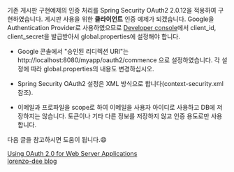 기존 게시판 구현예제의 인증 처리를 Spring Security OAuth2 2.0.12을 적용하여 구현하였습니다. 게시판 사용을 위한 <b>클라이언트</b> 인증 예제가 되겠습니다. Google을 Authentication Provider로 사용하였으므로 [Developer console](https://console.developers.google.com)에서 client_id, client_secret을 발급받아서 global.properties에 설정해야 합니다.

* Google 콘솔에서 "승인된 리디렉션 URI"는 	http://localhost:8080/myapp/oauth2/commence 으로 설정하였습니다. 각 설정에 따라 global.properties의 내용도 변경하십시오. 

* Spring Security OAuth2 설정은 XML 방식으로 합니다(context-security.xml 참조).

* 이메일과 프로파일을 scope로 하여 이메일을 사용자 아이디로 사용하고 DB에 저장하지는 않습니다. 토큰이나 기타 다른 정보를 저장하지 않고 인증 용도로만 사용합니다.

다음 글을 참고하시면 도움이 됩니다.😄

[Using OAuth 2.0 for Web Server Applications](https://developers.google.com/identity/protocols/OAuth2WebServer)  
[lorenzo-dee blog](http://lorenzo-dee.blogspot.com/2016/08/spring-security-oauth2-with-google.html)




 
